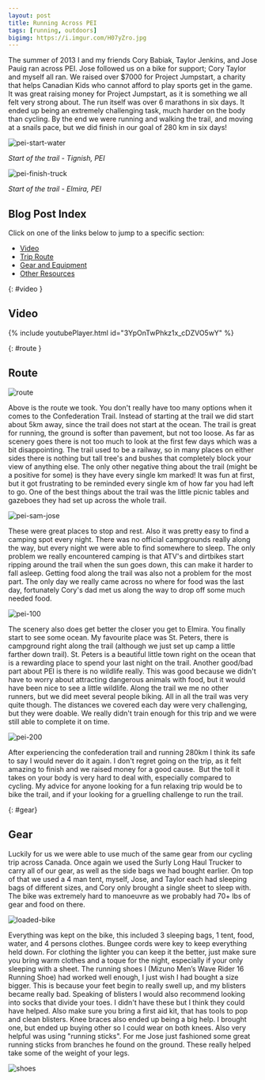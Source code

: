 ```yaml
---
layout: post
title: Running Across PEI
tags: [running, outdoors]
bigimg: https://i.imgur.com/H07yZro.jpg
---
```


The summer of 2013 I and my friends Cory Babiak, Taylor Jenkins, and Jose Pauig ran across PEI. Jose followed us on a bike for support; Cory Taylor and myself all ran. We raised over $7000 for Project Jumpstart, a charity that helps Canadian Kids who cannot afford to play sports get in the game. It was great raising money for Project Jumpstart, as it is something we all felt very strong about. The run itself was over 6 marathons in six days. It ended up being an extremely challenging task, much harder on the body than cycling. By the end we were running and walking the trail, and moving at a snails pace, but we did finish in our goal of 280 km in six days!

![pei-start-water](https://i.imgur.com/4UPms8m.png)

*Start of the trail - Tignish, PEI*

![pei-finish-truck](https://i.imgur.com/HiZ9VTH.jpg)

*Start of the trail - Elmira, PEI*


## Blog Post Index

Click on one of the links below to jump to a specific section:

- [Video](#video)
- [Trip Route](#route)
- [Gear and Equipment](#gear)
- [Other Resources](#-resources)

{: #video }
## Video
{% include youtubePlayer.html id="3YpOnTwPhkz1x_cDZVO5wY" %}


{: #route }
## Route

![route](https://i.imgur.com/ktUMIvJ.png)

Above is the route we took. You don't really have too many options when it comes to the Confederation Trail. Instead of starting at the trail we did start about 5km away, since the trail does not start at the ocean. The trail is great for running, the ground is softer than pavement, but not too loose. As far as scenery goes there is not too much to look at the first few days which was a bit disappointing. The trail used to be a railway, so in many places on either sides there is nothing but tall tree's and bushes that completely block your view of anything else. The only other negative thing about the trail (might be a positive for some) is they have every single km marked! It was fun at first, but it got frustrating to be reminded every single km of how far you had left to go. One of the best things about the trail was the little picnic tables and gazeboes they had set up across the whole trail.

![pei-sam-jose](https://i.imgur.com/qUfo5yg.jpg)

These were great places to stop and rest. Also it was pretty easy to find a camping spot every night. There was no official campgrounds really along the way, but every night we were able to find somewhere to sleep. The only problem we really encountered camping is that ATV's and dirtbikes start ripping around the trail when the sun goes down, this can make it harder to fall asleep. Getting food along the trail was also not a problem for the most part. The only day we really came across no where for food was the last day, fortunately Cory's dad met us along the way to drop off some much needed food. 

![pei-100](https://i.imgur.com/fRuhM0N.jpg)

The scenery also does get better the closer you get to Elmira. You finally start to see some ocean. My favourite place was St. Peters, there is campground right along the trail (although we just set up camp a little farther down trail). St. Peters is a beautiful little town right on the ocean that is a rewarding place to spend your last night on the trail. Another good/bad part about PEI is there is no wildlife really. This was good because we didn't have to worry about attracting dangerous animals with food, but it would have been nice to see a little wildlife. Along the trail we me no other runners, but we did meet several people biking. All in all the trail was very quite though. The distances we covered each day were very challenging, but they were doable. We really didn't train enough for this trip and we were still able to complete it on time.

![pei-200](https://i.imgur.com/415URdC.jpg)

After experiencing the confederation trail and running 280km I think its safe to say I would never do it again. I don't regret going on the trip, as it felt amazing to finish and we raised money for a good cause.  But the toll it takes on your body is very hard to deal with, especially compared to cycling. My advice for anyone looking for a fun relaxing trip would be to bike the trail, and if your looking for a gruelling challenge to run the trail.

{: #gear}
## Gear

Luckily for us we were able to use much of the same gear from our cycling trip across Canada. Once again we used the Surly Long Haul Trucker to carry all of our gear, as well as the side bags we had bought earlier. On top of that we used a 4 man tent, myself, Jose, and Taylor each had sleeping bags of different sizes, and Cory only brought a single sheet to sleep with. The bike was extremely hard to manoeuvre as we probably had 70+ lbs of gear and food on there. 

![loaded-bike](https://i.imgur.com/Je4xjsa.jpg)

Everything was kept on the bike, this included 3 sleeping bags, 1 tent, food, water, and 4 persons clothes. Bungee cords were key to keep everything held down. For clothing the lighter you can keep it the better, just make sure you bring warm clothes and a toque for the night, especially if your only sleeping with a sheet. The running shoes I (Mizuno Men’s Wave Rider 16 Running Shoe) had worked well enough, I just wish I had bought a size bigger. This is because your feet begin to really swell up, and my blisters became really bad. Speaking of blisters I would also recommend looking into socks that divide your toes. I didn't have these but I think they could have helped. Also make sure you bring a first aid kit, that has tools to pop and clean blisters. Knee braces also ended up being a big help. I brought one, but ended up buying other so I could wear on both knees. Also very helpful was using "running sticks". For me Jose just fashioned some great running sticks from branches he found on the ground. These really helped take some of the weight of your legs.

![shoes](https://i.imgur.com/30FRB9I.jpg)